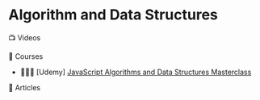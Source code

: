 # Algorithm and Data Structures

:tv: Videos

:movie_camera: Courses
- 🌟🌟🌟 [Udemy] [JavaScript Algorithms and Data Structures Masterclass](https://www.udemy.com/course/js-algorithms-and-data-structures-masterclass/learn)

:memo: Articles

